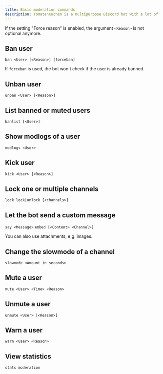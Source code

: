 ```yaml
---
title: Basic moderation commands
description: TomatenKuchen is a multipurpose Discord bot with a lot of features for your server. Lists moderation commands
---
```


If the setting "Force reason" is enabled, the argument `<Reason>` is not optional anymore.

## Ban user

`ban <User> [<Reason>] [forceban]`

If `forceban` is used, the bot won't check if the user is already banned.

## Unban user

`unban <User> [<Reason>]`

## List banned or muted users

`banlist [<User>]`

## Show modlogs of a user

`modlogs <User>`

## Kick user

`kick <User> [<Reason>]`

## Lock one or multiple channels

`lock lock|unlock [<channels>]`

## Let the bot send a custom message

`say <Message>`
`embed [<Content> <Channel>]`

You can also use attachments, e.g. images.

## Change the slowmode of a channel

`slowmode <Amount in seconds>`

## Mute a user

`mute <User> <Time> <Reason>`

## Unmute a user

`unmute <User> [<Reason>]`

## Warn a user

`warn <User> <Reason>`

## View statistics

`stats moderation`
